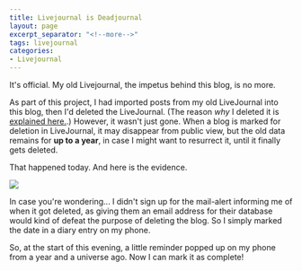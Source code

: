 ```yaml
---
title: Livejournal is Deadjournal
layout: page
excerpt_separator: "<!--more-->"
tags: livejournal
categories:
- Livejournal
---
```


It's official. My old Livejournal, the impetus behind this blog, is no more. <!--more-->

As part of this project, I had imported posts from my old LiveJournal into this blog, then I'd deleted the LiveJournal. (The reason *why* I deleted it is [explained here.]({{"/2019/05/22/About-Deadjournal.html"|relative_url}}).) However, it wasn't just gone. When a blog is marked for deletion in LiveJournal, it may disappear from public view, but the old data remains for **up to a year**, in case I might want to resurrect it, until it finally gets deleted. 

That happened today.  And here is the evidence.

![]({{"/assets/img/deadjournal.png"|relative_url}})

In case you're wondering... I didn't sign up for the mail-alert informing me of when it got deleted, as giving them an email address for their database would kind of defeat the purpose of deleting the blog. So I simply marked the date in a diary entry on my phone.

So, at the start of this evening, a little reminder popped up on my phone from a year and a universe ago. Now I can mark it as complete!
